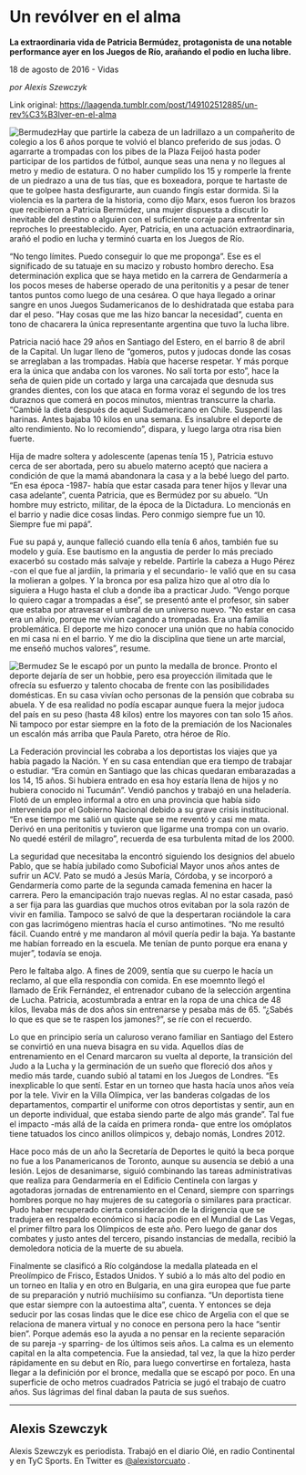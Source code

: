 # Un revólver en el alma

**La extraordinaria vida de Patricia Bermúdez, protagonista de una notable performance ayer en los Juegos de Río, arañando el podio en lucha libre.**

18 de agosto de 2016 - Vidas

_por Alexis Szewczyk_

Link original: https://laagenda.tumblr.com/post/149102512885/un-rev%C3%B3lver-en-el-alma

![Bermudez](https://64.media.tumblr.com/3282538c372dc78c0c5f91ab53142b9d/tumblr_inline_pk077tVdKM1t6q87u_500.jpg)Hay que partirle la cabeza de un ladrillazo a un compañerito de
colegio a los 6 años porque te volvió el blanco preferido de sus jodas. O
agarrarte a trompadas con los pibes de la Plaza Feijoó hasta poder
participar de los partidos de fútbol, aunque seas una nena y no llegues al
metro y medio de estatura. O no haber cumplido los 15 y romperle la frente
de un piedrazo a una de tus tías, que es boxeadora, porque te hartaste de
que te golpee hasta desfigurarte, aun cuando fingís estar dormida. Si la
violencia es la partera de la historia, como dijo Marx, esos fueron los
brazos que recibieron a Patricia Bermúdez, una mujer dispuesta a discutir
lo inevitable del destino o alguien con el suficiente coraje para enfrentar
sin reproches lo preestablecido. Ayer, Patricia, en una actuación extraordinaria, arañó el podio en lucha y terminó cuarta en los Juegos de Río. 

“No tengo límites. Puedo conseguir lo que me proponga”. Ese es el significado de su tatuaje en su macizo y robusto hombro
derecho. Esa determinación explica que se haya metido en la carrera de
Gendarmería a los pocos meses de haberse operado de una peritonitis y a
pesar de tener tantos puntos como luego de una cesárea. O que haya
llegado a orinar sangre en unos Juegos Sudamericanos de lo deshidratada
que estaba para dar el peso. “Hay cosas que me las hizo bancar la
necesidad”, cuenta en tono de chacarera la única representante argentina que tuvo
la lucha libre.


Patricia nació hace 29 años en Santiago del Estero, en el barrio 8 de abril de
la Capital. Un lugar lleno de “gomeros, putos y judocas donde las cosas se
arreglaban a las trompadas. Había que hacerse respetar. Y más porque era
la única que andaba con los varones. No salí torta por esto”, hace la seña de quien pide un cortado y larga una carcajada que desnuda sus grandes
dientes, con los que ataca en forma voraz el segundo de los tres duraznos
que comerá en pocos minutos, mientras transcurre la charla. “Cambié la
dieta después de aquel Sudamericano en Chile. Suspendí las harinas. Antes
bajaba 10 kilos en una semana. Es insalubre el deporte de alto rendimiento.
No lo recomiendo”, dispara, y luego larga otra risa bien fuerte.


Hija de madre soltera y adolescente (apenas tenía 15 ), Patricia estuvo cerca de ser
abortada, pero su abuelo materno aceptó que naciera a condición de que la
mamá abandonara la casa y a la bebé luego del parto. “En esa época
-1987- había que estar casada para tener hijos y llevar una casa adelante”,
cuenta Patricia, que es Bermúdez por su abuelo. “Un hombre muy estricto,
militar, de la época de la Dictadura. Lo mencionás en el barrio y nadie dice
cosas lindas. Pero conmigo siempre fue un 10. Siempre fue mi papá”.


Fue su papá y, aunque falleció cuando ella tenía 6 años, también fue
su modelo y guía. Ese bautismo en la angustia de perder lo más preciado
exacerbó su costado más salvaje y rebelde. Partirle la cabeza a Hugo Pérez
-con el que fue al jardiín, la primaria y el secundario- le valió que en su
casa la molieran a golpes. Y la bronca por esa paliza hizo que al otro día lo
siguiera a Hugo hasta el club a donde iba a practicar Judo. “Vengo porque
lo quiero cagar a trompadas a ése”, se presentó ante el profesor, sin saber
que estaba por atravesar el umbral de un universo nuevo. “No estar en
casa era un alivio, porque me vivían cagando a trompadas. Era una familia
problemática. El deporte me hizo conocer una unión que no había conocido en mi casa ni en el barrio. Y me dio la disciplina que tiene un arte marcial,
me enseñó muchos valores”, resume.


![Bermudez](https://64.media.tumblr.com/3282538c372dc78c0c5f91ab53142b9d/tumblr_inline_pk077tVdKM1t6q87u_500.jpg) Se le escapó por un punto la medalla de bronce. Pronto el deporte dejaría de ser un hobbie, pero esa proyección
ilimitada que le ofrecía su esfuerzo y talento chocaba de frente con las
posibilidades domésticas. En su casa vivían ocho personas de la pensión
que cobraba su abuela. Y de esa realidad no podía escapar aunque fuera la
mejor judoca del país en su peso (hasta 48 kilos) entre los mayores con tan solo
15 años. Ni tampoco por estar siempre en la foto de la premiación de los
Nacionales un escalón más arriba que Paula Pareto, otra héroe de Río.


La Federación provincial les cobraba a los deportistas los viajes que
ya había pagado la Nación. Y en su casa entendían que era tiempo de
trabajar o estudiar. “Era común en Santiago que las chicas quedaran
embarazadas a los 14, 15 años. Si hubiera entrado en esa hoy estaría llena
de hijos y no hubiera conocido ni Tucumán”. Vendió panchos y trabajó en
una heladería. Flotó de un empleo informal a otro en una provincia que
había sido intervenida por el Gobierno Nacional debido a su grave crisis institucional. “En ese tiempo me salió
un quiste que se me reventó y casi me mata. Derivó en una peritonitis y
tuvieron que ligarme una trompa con un ovario. No quedé estéril de
milagro”, recuerda de esa turbulenta mitad de los 2000.


La seguridad que necesitaba la encontró siguiendo los designios del
abuelo Pablo, que se había jubilado como Suboficial Mayor unos años antes de sufrir un ACV. Pato se mudó a Jesús María, Córdoba, y se incorporó a
Gendarmería como parte de la segunda camada femenina en hacer la
carrera. Pero la emancipación trajo nuevas reglas. Al no estar
casada, pasó a ser fija para las guardias que muchos otros evitaban por la
sola razón de vivir en familia. Tampoco se salvó de que la despertaran
rociándole la cara con gas lacrimógeno mientras hacía el curso
antimotines. “No me resultó fácil. Cuando entré y me mandaron al móvil
quería pedir la baja. Ya bastante me habían forreado en la escuela. Me
tenían de punto porque era enana y mujer”, todavía se enoja.


Pero le faltaba algo. A fines de 2009, sentía que su
cuerpo le hacía un reclamo, al que ella respondía con comida. En ese moemnto llegó
el llamado de Erik Fernández, el entrenador cubano de la selección
argentina de Lucha. Patricia, acostumbrada a entrar en la ropa de una
chica de 48 kilos, llevaba más de dos años sin entrenarse y pesaba más de 65.
“¿Sabés lo que es que se te raspen los jamones?”, se ríe con el recuerdo.


Lo que en principio sería un caluroso verano familiar en Santiago del
Estero se convirtió en una nueva bisagra en su vida. Aquellos
días de entrenamiento en el Cenard marcaron su vuelta al deporte, la
transición del Judo a la Lucha y la germinación de un sueño que floreció
dos años y medio más tarde, cuando subió al tatami en los Juegos de
Londres. “Es inexplicable lo que sentí. Estar en un torneo que hasta hacía
unos años veía por la tele. Vivir en la Villa Olímpica, ver las banderas
colgadas de los departamentos, compartir el uniforme con otros
deportistas y sentir, aun en un deporte individual, que estaba siendo parte de algo más grande”. Tal fue el impacto -más allá de la caída en primera
ronda- que entre los omóplatos tiene tatuados los cinco anillos olímpicos
y, debajo nomás, Londres 2012.


Hace poco más de un año la Secretaría de Deportes le quitó la beca
porque no fue a los Panamericanos de Toronto, aunque su ausencia
se debió a una lesión. Lejos de desanimarse, siguió combinando las tareas
administrativas que realiza para Gendarmería en el Edificio Centinela con
largas y agotadoras jornadas de entrenamiento en el Cenard, siempre con
sparrings hombres porque no hay mujeres de su categoría o similares para
practicar. Pudo haber recuperado cierta consideración de la dirigencia que
se tradujera en respaldo económico si hacía podio en el Mundial de Las
Vegas, el primer filtro para los Olímpicos de este año. Pero luego de ganar
dos combates y justo antes del tercero, pisando instancias de medalla,
recibió la demoledora noticia de la muerte de su abuela.


Finalmente se clasificó a Río colgándose la medalla plateada en
el Preolímpico de Frisco, Estados Unidos. Y subió a lo más alto del podio en
un torneo en Italia y en otro en Bulgaria, en una gira europea que fue parte
de su preparación y nutrió muchiísimo su confianza. “Un deportista tiene
que estar siempre con la autoestima alta”, cuenta. Y entonces se deja
seducir por las cosas lindas que le dice ese chico de Argelia con el que se
relaciona de manera virtual y no conoce en persona pero la hace “sentir
bien”. Porque además eso la ayuda a no pensar en la reciente separación
de su pareja -y sparring- de los últimos seis años. La calma es un elemento capital en la alta competencia. Fue la ansiedad, tal vez, la que la hizo perder rápidamente en su debut en Río, para luego convertirse en fortaleza, hasta llegar a la definición por el bronce, medalla que se escapó por poco. En una superficie de ocho metros
cuadrados Patricia se jugó el trabajo de cuatro años. Sus lágrimas del final daban la pauta de sus sueños.




---

Alexis Szewczyk
---------------

 Alexis Szewczyk es periodista. Trabajó en el diario Olé, en radio Continental y en TyC Sports. En Twitter es [@alexistorcuato](https://twitter.com/alexistorcuato) . 

